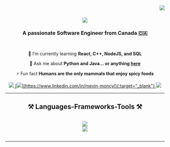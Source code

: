 <img align="right" src="https://visitor-badge.laobi.icu/badge?page_id=MevinMoncy.MevinMoncy" />

<h1 align="center">
    <img src="https://readme-typing-svg.herokuapp.com/?font=Righteous&size=35&center=true&vCenter=true&width=500&height=70&duration=4000&lines=Hi+There!+👋;+I'm+Mevin+Moncy!;" />
</h1>

<h3 align="center">A passionate Software Engineer from Canada 🇨🇦</h3>

<br/>

<div align="center">
 
 🌱 I’m currently learning **React, C++, NodeJS, and SQL**

 💬 Ask me about **Python and Java... or anything [here](https://github.com/MevinMoncy/MevinMoncy/issues)**

 ⚡ Fun fact **Humans are the only mammals that enjoy spicy foods**
 
 </div>

<div align="center"> 
  <a href="mailto:mevinab1@gmail.com">
    <img src="https://img.shields.io/badge/Gmail-333333?style=for-the-badge&logo=gmail&logoColor=red" />
  </a>
  <a href="https://linkedin.com/in/mevin-moncy" target="_blank">
    [<img src="https://img.shields.io/badge/LinkedIn-0077B5?style=for-the-badge&logo=linkedin&logoColor=white">](https://www.linkedin.com/in/mevin-moncy/){:target="_blank"}
  </a>
  <a href="https://MevinMoncy.github.io" target="_blank">
     <img src="https://img.shields.io/badge/Portfolio-FF5722?style=for-the-badge&logo=todoist&logoColor=white" target="_blank" /> <!-- sqlite, safari, google-chrome are other good icon options -->
  </a>
</div>

 <hr/>

 <h2 align="center">⚒️ Languages-Frameworks-Tools ⚒️</h2>
<br/>
<div align="center">
    <img src="https://skillicons.dev/icons?i=github,python,javascript,java,esclipse" /><br>
    <img src="https://skillicons.dev/icons?i=bootstrap,html,css,vscode,git" />
</div>

<br/>
<hr/>

 

